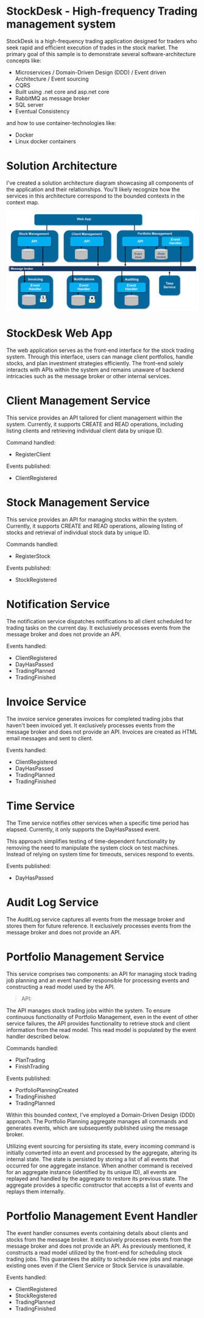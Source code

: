 # StockDesk - High-frequency Trading management system
StockDesk is a high-frequency trading application designed for traders who seek rapid and efficient execution of trades in the stock market. The primary goal of this sample is to demonstrate several software-architecture concepts like:  

* Microservices / Domain-Driven Design (DDD) / Event driven Architecture / Event sourcing  
* CQRS  
* Built using .net core and asp.net core
* RabbitMQ as message broker
* SQL server
* Eventual Consistency 

and how to use container-technologies like:

* Docker
* Linux docker containers

# Solution Architecture

I've created a solution architecture diagram showcasing all components of the application and their relationships. You'll likely recognize how the services in this architecture correspond to the bounded contexts in the context map.

![](Solution-Architecture.jpg)

# StockDesk Web App

The web application serves as the front-end interface for the stock trading system. Through this interface, users can manage client portfolios, handle stocks, and plan investment strategies efficiently. The front-end solely interacts with APIs within the system and remains unaware of backend intricacies such as the message broker or other internal services.

# Client Management Service

This service provides an API tailored for client management within the system. Currently, it supports CREATE and READ operations, including listing clients and retrieving individual client data by unique ID.

Command handled:

* RegisterClient

Events published:

* ClientRegistered

# Stock Management Service

This service provides an API for managing stocks within the system. Currently, it supports CREATE and READ operations, allowing listing of stocks and retrieval of individual stock data by unique ID.

Commands handled:

* RegisterStock

Events published:

* StockRegistered

# Notification Service

The notification service dispatches notifications to all client scheduled for trading tasks on the current day. It exclusively processes events from the message broker and does not provide an API.

Events handled:

* ClientRegistered
* DayHasPassed
* TradingPlanned
* TradingFinished

# Invoice Service

The invoice service generates invoices for completed trading jobs that haven't been invoiced yet. It exclusively processes events from the message broker and does not provide an API. Invoices are created as HTML email messages and sent to client.

Events handled:

* ClientRegistered
* DayHasPassed
* TradingPlanned
* TradingFinished

# Time Service

The Time service notifies other services when a specific time period has elapsed. Currently, it only supports the DayHasPassed event.

This approach simplifies testing of time-dependent functionality by removing the need to manipulate the system clock on test machines. Instead of relying on system time for timeouts, services respond to events.

Events published:

* DayHasPassed


# Audit Log Service

The AuditLog service captures all events from the message broker and stores them for future reference. It exclusively processes events from the message broker and does not provide an API.


# Portfolio Management Service

This service comprises two components: an API for managing stock trading job planning and an event handler responsible for processing events and constructing a read model used by the API.

> API:

The API manages stock trading jobs within the system. To ensure continuous functionality of Portfolio Management, even in the event of other service failures, the API provides functionality to retrieve stock and client information from the read model. This read model is populated by the event handler described below.

Commands handled:

* PlanTrading
* FinishTrading

Events published:

* PortfolioPlanningCreated
* TradingFinished
* TradingPlanned

Within this bounded context, I've employed a Domain-Driven Design (DDD) approach. The Portfolio Planning aggregate manages all commands and generates events, which are subsequently published using the message broker.

Utilizing event sourcing for persisting its state, every incoming command is initially converted into an event and processed by the aggregate, altering its internal state. The state is persisted by storing a list of all events that occurred for one aggregate instance. When another command is received for an aggregate instance (identified by its unique ID), all events are replayed and handled by the aggregate to restore its previous state. The aggregate provides a specific constructor that accepts a list of events and replays them internally.

# Portfolio Management Event Handler

The event handler consumes events containing details about clients and stocks from the message broker. It exclusively processes events from the message broker and does not provide an API. As previously mentioned, it constructs a read model utilized by the front-end for scheduling stock trading jobs. This guarantees the ability to schedule new jobs and manage existing ones even if the Client Service or Stock Service is unavailable.

Events handled:

* ClientRegistered
* StockRegistered
* TradingPlanned
* TradingFinished